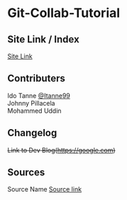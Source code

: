 # Git-Collab-Tutorial
## Site Link / Index
[Site Link](https://is218-spring21.github.io/Git-Collab-Tutorial/)
## Contributers
Ido Tanne [@Itanne99](https://github.com/itanne99) <br>
Johnny Pillacela <br>
Mohammed Uddin
## Changelog
~~Link to Dev Blog(https://google.com)~~
## Sources
Source Name [Source link](https://google.com)
